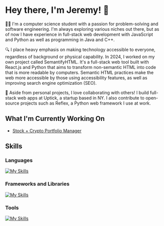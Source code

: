 # Hey there, I'm Jeremy! 👋

👨‍💻 I'm a computer science student with a passion for problem-solving and software engineering. I'm always exploring various niches out there, but as of now I have experience in full-stack web development with JavaScript and Python as well as programming in Java and C++.

🔍 I place heavy emphasis on making technology accessible to everyone, regardless of background or physical capability. In 2024, I worked on my own project called SemantifyHTML. It's a full-stack web tool built with React.js and Python that aims to transform non-semantic HTML into code that is more readable by computers. Semantic HTML practices make the web more accessible by those using accessibility features, as well as improving search engine optimization (SEO).

🤝 Aside from personal projects, I love collaborating with others! I build full-stack web apps at Uptick, a startup based in NY. I also contribute to open-source projects such as Reflex, a Python web framework I use at work. 

## What I'm Currently Working On
- [Stock + Crypto Portfolio Manager](https://github.com/jrremy/stock-crypto-portfolio-manager)

## Skills
### Languages
[![My Skills](https://skillicons.dev/icons?i=py,js,ts,html,css,java,cpp)](https://skillicons.dev)
### Frameworks and Libraries
[![My Skills](https://skillicons.dev/icons?i=react,fastapi,flask,nextjs)](https://skillicons.dev)
### Tools
[![My Skills](https://skillicons.dev/icons?i=postgres,supabase,mongodb,redis,docker,aws)](https://skillicons.dev)
